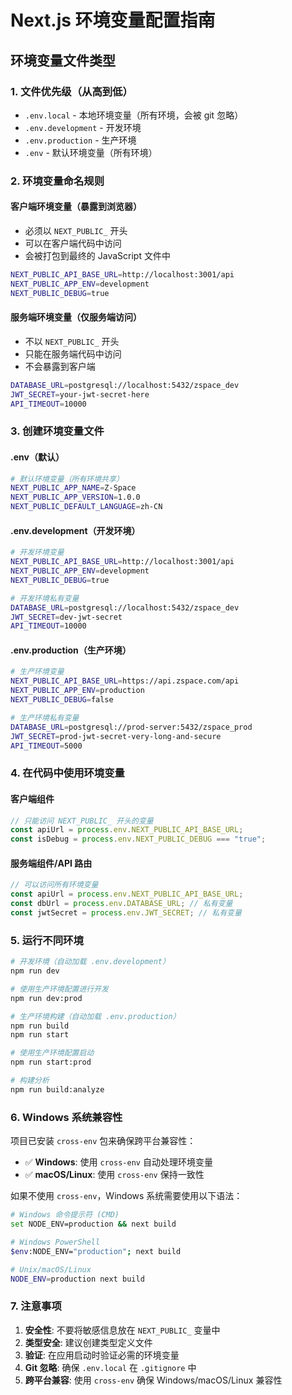 # Next.js 环境变量配置指南

## 环境变量文件类型

### 1. 文件优先级（从高到低）

- `.env.local` - 本地环境变量（所有环境，会被 git 忽略）
- `.env.development` - 开发环境
- `.env.production` - 生产环境
- `.env` - 默认环境变量（所有环境）

### 2. 环境变量命名规则

#### 客户端环境变量（暴露到浏览器）

- 必须以 `NEXT_PUBLIC_` 开头
- 可以在客户端代码中访问
- 会被打包到最终的 JavaScript 文件中

```bash
NEXT_PUBLIC_API_BASE_URL=http://localhost:3001/api
NEXT_PUBLIC_APP_ENV=development
NEXT_PUBLIC_DEBUG=true
```

#### 服务端环境变量（仅服务端访问）

- 不以 `NEXT_PUBLIC_` 开头
- 只能在服务端代码中访问
- 不会暴露到客户端

```bash
DATABASE_URL=postgresql://localhost:5432/zspace_dev
JWT_SECRET=your-jwt-secret-here
API_TIMEOUT=10000
```

### 3. 创建环境变量文件

#### .env（默认）

```bash
# 默认环境变量（所有环境共享）
NEXT_PUBLIC_APP_NAME=Z-Space
NEXT_PUBLIC_APP_VERSION=1.0.0
NEXT_PUBLIC_DEFAULT_LANGUAGE=zh-CN
```

#### .env.development（开发环境）

```bash
# 开发环境变量
NEXT_PUBLIC_API_BASE_URL=http://localhost:3001/api
NEXT_PUBLIC_APP_ENV=development
NEXT_PUBLIC_DEBUG=true

# 开发环境私有变量
DATABASE_URL=postgresql://localhost:5432/zspace_dev
JWT_SECRET=dev-jwt-secret
API_TIMEOUT=10000
```

#### .env.production（生产环境）

```bash
# 生产环境变量
NEXT_PUBLIC_API_BASE_URL=https://api.zspace.com/api
NEXT_PUBLIC_APP_ENV=production
NEXT_PUBLIC_DEBUG=false

# 生产环境私有变量
DATABASE_URL=postgresql://prod-server:5432/zspace_prod
JWT_SECRET=prod-jwt-secret-very-long-and-secure
API_TIMEOUT=5000
```

### 4. 在代码中使用环境变量

#### 客户端组件

```typescript
// 只能访问 NEXT_PUBLIC_ 开头的变量
const apiUrl = process.env.NEXT_PUBLIC_API_BASE_URL;
const isDebug = process.env.NEXT_PUBLIC_DEBUG === "true";
```

#### 服务端组件/API 路由

```typescript
// 可以访问所有环境变量
const apiUrl = process.env.NEXT_PUBLIC_API_BASE_URL;
const dbUrl = process.env.DATABASE_URL; // 私有变量
const jwtSecret = process.env.JWT_SECRET; // 私有变量
```

### 5. 运行不同环境

```bash
# 开发环境（自动加载 .env.development）
npm run dev

# 使用生产环境配置进行开发
npm run dev:prod

# 生产环境构建（自动加载 .env.production）
npm run build
npm run start

# 使用生产环境配置启动
npm run start:prod

# 构建分析
npm run build:analyze
```

### 6. Windows 系统兼容性

项目已安装 `cross-env` 包来确保跨平台兼容性：

- ✅ **Windows**: 使用 `cross-env` 自动处理环境变量
- ✅ **macOS/Linux**: 使用 `cross-env` 保持一致性

如果不使用 `cross-env`，Windows 系统需要使用以下语法：

```bash
# Windows 命令提示符 (CMD)
set NODE_ENV=production && next build

# Windows PowerShell
$env:NODE_ENV="production"; next build

# Unix/macOS/Linux
NODE_ENV=production next build
```

### 7. 注意事项

1. **安全性**: 不要将敏感信息放在 `NEXT_PUBLIC_` 变量中
2. **类型安全**: 建议创建类型定义文件
3. **验证**: 在应用启动时验证必需的环境变量
4. **Git 忽略**: 确保 `.env.local` 在 `.gitignore` 中
5. **跨平台兼容**: 使用 `cross-env` 确保 Windows/macOS/Linux 兼容性
